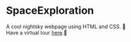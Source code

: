 # SpaceExploration
A cool nightsky webpage using HTML and CSS. 🌃</br>
Have a virtual tour <a href="https://beautiful-bienenstitch-da254f.netlify.app/">here</a>.🌙
